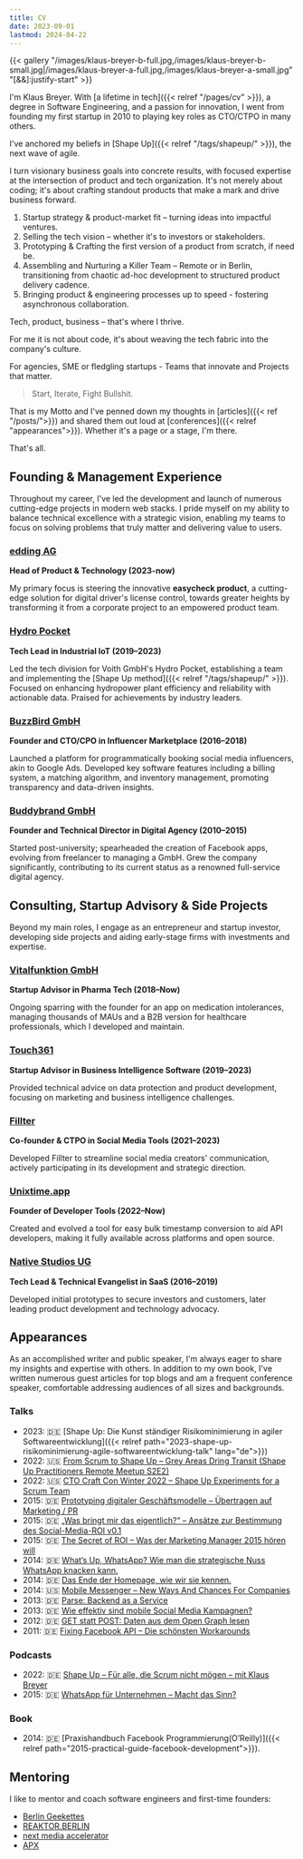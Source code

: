```yaml
---
title: CV
date: 2023-09-01
lastmod: 2024-04-22
---
```


{{< gallery "/images/klaus-breyer-b-full.jpg,/images/klaus-breyer-b-small.jpg|/images/klaus-breyer-a-full.jpg,/images/klaus-breyer-a-small.jpg" "[&&]:justify-start" >}}

I'm Klaus Breyer. With [a lifetime in tech]({{< relref "/pages/cv" >}}), a degree in Software Engineering, and a passion for innovation, I went from founding my first startup in 2010 to playing key roles as CTO/CTPO in many others.

I've anchored my beliefs in [Shape Up]({{< relref "/tags/shapeup/" >}}), the next wave of agile.

I turn visionary business goals into concrete results, with focused expertise at the intersection of product and tech organization.
It's not merely about coding; it's about crafting standout products that make a mark and drive business forward.

1. Startup strategy & product-market fit – turning ideas into impactful ventures.
1. Selling the tech vision – whether it's to investors or stakeholders.
1. Prototyping & Crafting the first version of a product from scratch, if need be.
1. Assembling and Nurturing a Killer Team – Remote or in Berlin, transitioning from chaotic ad-hoc development to structured product delivery cadence.
1. Bringing product & engineering processes up to speed - fostering asynchronous collaboration.

Tech, product, business – that's where I thrive.

For me it is not about code, it's about weaving the tech fabric into the company's culture.

For agencies, SME or fledgling startups - Teams that innovate and Projects that matter.

> Start, Iterate, Fight Bullshit.

That is my Motto and I've penned down my thoughts in [articles]({{< ref "/posts/">}}) and shared them out loud at [conferences]({{< relref "appearances">}}). Whether it's a page or a stage, I'm there.

That's all.

## Founding & Management Experience

Throughout my career, I've led the development and launch of numerous cutting-edge projects in modern web stacks. I pride myself on my ability to balance technical excellence with a strategic vision, enabling my teams to focus on solving problems that truly matter and delivering value to users.

### [edding AG](https://edding.com.com/)

**Head of Product & Technology (2023-now)**

My primary focus is steering the innovative **easycheck product**, a cutting-edge solution for digital driver's license control, towards greater heights by transforming it from a corporate project to an empowered product team.

### [Hydro Pocket](https://hydropocket.com/)

**Tech Lead in Industrial IoT (2019–2023)**

Led the tech division for Voith GmbH's Hydro Pocket, establishing a team and implementing the [Shape Up method]({{< relref "/tags/shapeup/" >}}). Focused on enhancing hydropower plant efficiency and reliability with actionable data. Praised for achievements by industry leaders.

### [BuzzBird GmbH](https://www.buzzbird.de/)

**Founder and CTO/CPO in Influencer Marketplace (2016–2018)**

Launched a platform for programmatically booking social media influencers, akin to Google Ads. Developed key software features including a billing system, a matching algorithm, and inventory management, promoting transparency and data-driven insights.

### [Buddybrand GmbH](https://buddybrand.com/)

**Founder and Technical Director in Digital Agency (2010–2015)**

Started post-university; spearheaded the creation of Facebook apps, evolving from freelancer to managing a GmbH. Grew the company significantly, contributing to its current status as a renowned full-service digital agency.

## Consulting, Startup Advisory & Side Projects

Beyond my main roles, I engage as an entrepreneur and startup investor, developing side projects and aiding early-stage firms with investments and expertise.

### [Vitalfunktion GmbH](https://www.whatsinmymeds.de/)

**Startup Advisor in Pharma Tech (2018–Now)**

Ongoing sparring with the founder for an app on medication intolerances, managing thousands of MAUs and a B2B version for healthcare professionals, which I developed and maintain.

### [Touch361](https://touch361.org/)

**Startup Advisor in Business Intelligence Software (2019–2023)**

Provided technical advice on data protection and product development, focusing on marketing and business intelligence challenges.

### [Fillter](https://www.fillter.me/)

**Co-founder & CTPO in Social Media Tools (2021–2023)**

Developed Fillter to streamline social media creators' communication, actively participating in its development and strategic direction.

### [Unixtime.app](https://www.unixtime.app)

**Founder of Developer Tools (2022–Now)**

Created and evolved a tool for easy bulk timestamp conversion to aid API developers, making it fully available across platforms and open source.

### [Native Studios UG](https://www.native-studios.com/)

**Tech Lead & Technical Evangelist in SaaS (2016–2019)**

Developed initial prototypes to secure investors and customers, later leading product development and technology advocacy.

## Appearances

As an accomplished writer and public speaker, I'm always eager to share my insights and expertise with others. In addition to my own book, I've written numerous guest articles for top blogs and am a frequent conference speaker, comfortable addressing audiences of all sizes and backgrounds.

### Talks

- 2023: 🇩🇪 [Shape Up: Die Kunst ständiger Risikominimierung in agiler Softwareentwicklung]({{< relref path="2023-shape-up-risikominimierung-agile-softwareentwicklung-talk" lang="de">}})
- 2022: 🇺🇸 [From Scrum to Shape Up – Grey Areas Dring Transit (Shape Up Practitioners Remote Meetup S2E2)][4]
- 2022: 🇺🇸 [CTO Craft Con Winter 2022 – Shape Up Experiments for a Scrum Team][15]
- 2015: 🇩🇪 [Prototyping digitaler Geschäftsmodelle – Übertragen auf Marketing / PR][5]
- 2015: 🇩🇪 [„Was bringt mir das eigentlich?“ – Ansätze zur Bestimmung des Social-Media-ROI v0.1][6]
- 2015: 🇩🇪 [The Secret of ROI – Was der Marketing Manager 2015 hören will][7]
- 2014: 🇩🇪 [What’s Up, WhatsApp? Wie man die strategische Nuss WhatsApp knacken kann.][8]
- 2014: 🇩🇪 [Das Ende der Homepage, wie wir sie kennen.][9]
- 2014: 🇺🇸 [Mobile Messenger – New Ways And Chances For Companies][10]
- 2013: 🇩🇪 [Parse: Backend as a Service][11]
- 2013: 🇩🇪 [Wie effektiv sind mobile Social Media Kampagnen?][12]
- 2012: 🇩🇪 [GET statt POST: Daten aus dem Open Graph lesen][13]
- 2011: 🇩🇪 [Fixing Facebook API – Die schönsten Workarounds][14]

### Podcasts

- 2022: 🇩🇪 [Shape Up – Für alle, die Scrum nicht mögen – mit Klaus Breyer][2]
- 2015: 🇩🇪 [WhatsApp für Unternehmen – Macht das Sinn?][3]

### Book

- 2014: 🇩🇪 [Praxishandbuch Facebook Programmierung(O’Reilly)]({{< relref path="2015-practical-guide-facebook-development">}}).

## Mentoring

I like to mentor and coach software engineers and first-time founders:

- [Berlin Geekettes](http://www.geekettes.io/)
- [REAKTOR.BERLIN](https://reaktor.berlin/portfolio/mentors/)
- [next media accelerator](http://nma.vc/)
- [APX](https://apx.ac/)

[2]: http://www.socialgenius.de/whatsapp-unternehmen-marketing-support/
[3]: https://superdev.club/podcasts/shape-up/
[4]: https://www.youtube.com/watch?v=XEnrFbR2qso
[5]: http://de.slideshare.net/klausbreyer/prototyping-digitaler-geschftsmodelle-bertragen-auf-marketing-pr
[6]: http://de.slideshare.net/klausbreyer/2015-0609-webinale-was-bringt-mir-das-eigentlich-ansatze-zur-bestimmung-des-socialmediaroi-v01
[7]: http://de.slideshare.net/fbmarket/the-secret-of-roi
[8]: http://de.slideshare.net/klausbreyer/whats-up-whatsapp-wie-man-die-strategische-nuss-whatsapp-knacken-kann?
[9]: http://de.slideshare.net/klausbreyer/2014-1028-webtechcon-iphp-das-ende-der-homepage-wie-wir-sie-kennen?
[10]: http://www.slideshare.net/klausbreyer/buddybrand-mobile-messenger-new-ways-and-chances-for-companies
[11]: http://de.slideshare.net/fbmarket/parse-backend-as-a-service-allfacebook-developer-conference
[12]: http://de.slideshare.net/klausbreyer/klaus-breyer-mmid2013v3
[13]: http://de.slideshare.net/fbmarket/get-statt-post-daten-aus-dem-open-graph-lesen-allfacebook-developer-conference
[14]: http://de.slideshare.net/klausbreyer/fixing-facebook-api
[15]: https://www.youtube.com/watch?v=cUTvxNkUQrg
